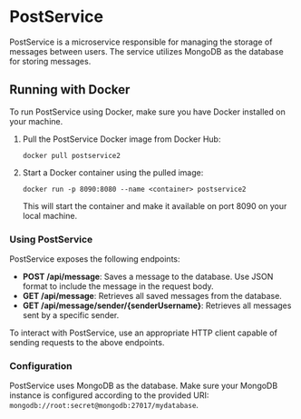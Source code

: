 # PostService

PostService is a microservice responsible for managing the storage of messages between users. The service utilizes MongoDB as the database for storing messages.

## Running with Docker

To run PostService using Docker, make sure you have Docker installed on your machine.

1. Pull the PostService Docker image from Docker Hub:

    ```
    docker pull postservice2
    ```

 

2. Start a Docker container using the pulled image:

    ```
    docker run -p 8090:8080 --name <container> postservice2
    ```

   This will start the container and make it available on port 8090 on your local machine.

### Using PostService

PostService exposes the following endpoints:

- **POST /api/message**: Saves a message to the database. Use JSON format to include the message in the request body.
- **GET /api/message**: Retrieves all saved messages from the database.
- **GET /api/message/sender/{senderUsername}**: Retrieves all messages sent by a specific sender.


To interact with PostService, use an appropriate HTTP client capable of sending requests to the above endpoints.

### Configuration

PostService uses MongoDB as the database. Make sure your MongoDB instance is configured according to the provided URI: `mongodb://root:secret@mongodb:27017/mydatabase`.


